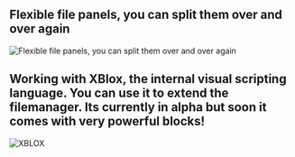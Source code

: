 **Flexible file panels, you can split them over and over again**
----------------------------------------------------------------

![Flexible file panels, you can split them over and over again](https://raw.githubusercontent.com/mc007/xbox-app/master/misc/screenshots/screenshot-3.jpg)


**Working with XBlox, the internal visual scripting language. You can use it to extend the filemanager. Its currently in alpha but soon it comes with very powerful blocks!**
-----------------------------------------------------------------------------------------------------------------------------------------------------------------------------
![XBLOX](https://raw.githubusercontent.com/mc007/xbox-app/master/misc/screenshots/xblox.png)

